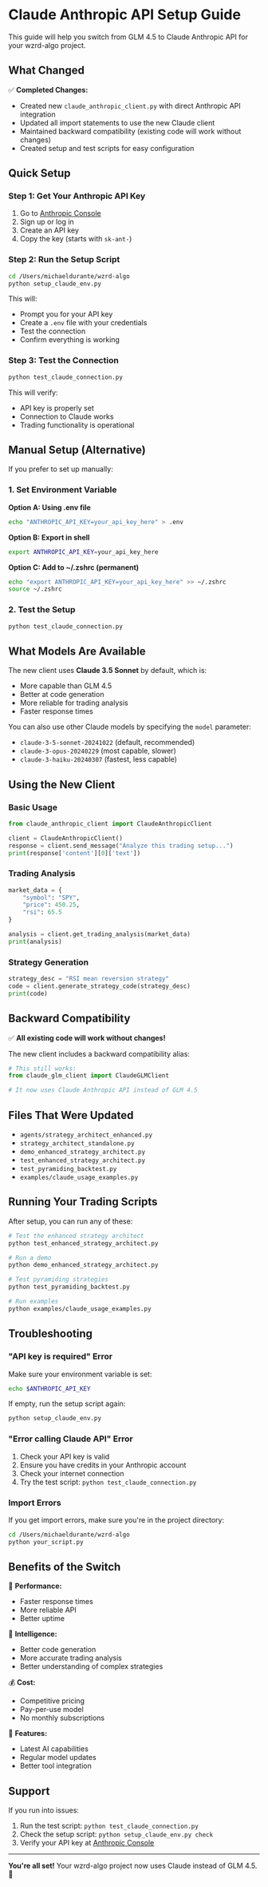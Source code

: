 # Claude Anthropic API Setup Guide

This guide will help you switch from GLM 4.5 to Claude Anthropic API for your wzrd-algo project.

## What Changed

✅ **Completed Changes:**
- Created new `claude_anthropic_client.py` with direct Anthropic API integration
- Updated all import statements to use the new Claude client
- Maintained backward compatibility (existing code will work without changes)
- Created setup and test scripts for easy configuration

## Quick Setup

### Step 1: Get Your Anthropic API Key

1. Go to [Anthropic Console](https://console.anthropic.com/)
2. Sign up or log in
3. Create an API key
4. Copy the key (starts with `sk-ant-`)

### Step 2: Run the Setup Script

```bash
cd /Users/michaeldurante/wzrd-algo
python setup_claude_env.py
```

This will:
- Prompt you for your API key
- Create a `.env` file with your credentials
- Test the connection
- Confirm everything is working

### Step 3: Test the Connection

```bash
python test_claude_connection.py
```

This will verify:
- API key is properly set
- Connection to Claude works
- Trading functionality is operational

## Manual Setup (Alternative)

If you prefer to set up manually:

### 1. Set Environment Variable

**Option A: Using .env file**
```bash
echo "ANTHROPIC_API_KEY=your_api_key_here" > .env
```

**Option B: Export in shell**
```bash
export ANTHROPIC_API_KEY=your_api_key_here
```

**Option C: Add to ~/.zshrc (permanent)**
```bash
echo "export ANTHROPIC_API_KEY=your_api_key_here" >> ~/.zshrc
source ~/.zshrc
```

### 2. Test the Setup
```bash
python test_claude_connection.py
```

## What Models Are Available

The new client uses **Claude 3.5 Sonnet** by default, which is:
- More capable than GLM 4.5
- Better at code generation
- More reliable for trading analysis
- Faster response times

You can also use other Claude models by specifying the `model` parameter:
- `claude-3-5-sonnet-20241022` (default, recommended)
- `claude-3-opus-20240229` (most capable, slower)
- `claude-3-haiku-20240307` (fastest, less capable)

## Using the New Client

### Basic Usage

```python
from claude_anthropic_client import ClaudeAnthropicClient

client = ClaudeAnthropicClient()
response = client.send_message("Analyze this trading setup...")
print(response['content'][0]['text'])
```

### Trading Analysis

```python
market_data = {
    "symbol": "SPY",
    "price": 450.25,
    "rsi": 65.5
}

analysis = client.get_trading_analysis(market_data)
print(analysis)
```

### Strategy Generation

```python
strategy_desc = "RSI mean reversion strategy"
code = client.generate_strategy_code(strategy_desc)
print(code)
```

## Backward Compatibility

✅ **All existing code will work without changes!**

The new client includes a backward compatibility alias:
```python
# This still works:
from claude_glm_client import ClaudeGLMClient

# It now uses Claude Anthropic API instead of GLM 4.5
```

## Files That Were Updated

- `agents/strategy_architect_enhanced.py`
- `strategy_architect_standalone.py`
- `demo_enhanced_strategy_architect.py`
- `test_enhanced_strategy_architect.py`
- `test_pyramiding_backtest.py`
- `examples/claude_usage_examples.py`

## Running Your Trading Scripts

After setup, you can run any of these:

```bash
# Test the enhanced strategy architect
python test_enhanced_strategy_architect.py

# Run a demo
python demo_enhanced_strategy_architect.py

# Test pyramiding strategies
python test_pyramiding_backtest.py

# Run examples
python examples/claude_usage_examples.py
```

## Troubleshooting

### "API key is required" Error

Make sure your environment variable is set:
```bash
echo $ANTHROPIC_API_KEY
```

If empty, run the setup script again:
```bash
python setup_claude_env.py
```

### "Error calling Claude API" Error

1. Check your API key is valid
2. Ensure you have credits in your Anthropic account
3. Check your internet connection
4. Try the test script: `python test_claude_connection.py`

### Import Errors

If you get import errors, make sure you're in the project directory:
```bash
cd /Users/michaeldurante/wzrd-algo
python your_script.py
```

## Benefits of the Switch

🚀 **Performance:**
- Faster response times
- More reliable API
- Better uptime

🧠 **Intelligence:**
- Better code generation
- More accurate trading analysis
- Better understanding of complex strategies

💰 **Cost:**
- Competitive pricing
- Pay-per-use model
- No monthly subscriptions

🔧 **Features:**
- Latest AI capabilities
- Regular model updates
- Better tool integration

## Support

If you run into issues:

1. Run the test script: `python test_claude_connection.py`
2. Check the setup script: `python setup_claude_env.py check`
3. Verify your API key at [Anthropic Console](https://console.anthropic.com/)

---

**You're all set!** Your wzrd-algo project now uses Claude instead of GLM 4.5. 🎉

